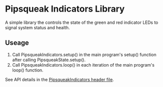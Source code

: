 # Pipsqueak Indicators Library

A simple library the controls the state of the green and red indicator LEDs to
signal system status and health.

## Useage

1. Call PipsqueakIndicators.setup() in the main program's setup() function
   after calling PipsqueakState.setup().
2. Call PipsqueakIndicators.loop() in each iteration of the main program's
   loop() function.

See API details in the [PipsqueakIndicators header file](./PipsqueakIndicators.h).
